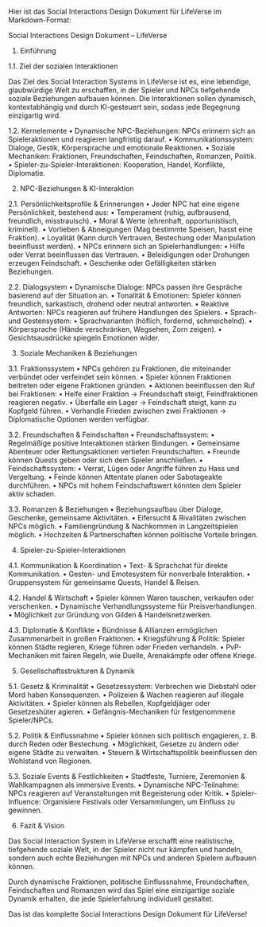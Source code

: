 Hier ist das Social Interactions Design Dokument für LifeVerse im Markdown-Format:

Social Interactions Design Dokument – LifeVerse

1. Einführung

1.1. Ziel der sozialen Interaktionen

Das Ziel des Social Interaction Systems in LifeVerse ist es, eine lebendige, glaubwürdige Welt zu erschaffen, in der Spieler und NPCs tiefgehende soziale Beziehungen aufbauen können. Die Interaktionen sollen dynamisch, kontextabhängig und durch KI-gesteuert sein, sodass jede Begegnung einzigartig wird.

1.2. Kernelemente
	•	Dynamische NPC-Beziehungen: NPCs erinnern sich an Spieleraktionen und reagieren langfristig darauf.
	•	Kommunikationssystem: Dialoge, Gestik, Körpersprache und emotionale Reaktionen.
	•	Soziale Mechaniken: Fraktionen, Freundschaften, Feindschaften, Romanzen, Politik.
	•	Spieler-zu-Spieler-Interaktionen: Kooperation, Handel, Konflikte, Diplomatie.

2. NPC-Beziehungen & KI-Interaktion

2.1. Persönlichkeitsprofile & Erinnerungen
	•	Jeder NPC hat eine eigene Persönlichkeit, bestehend aus:
	•	Temperament (ruhig, aufbrausend, freundlich, misstrauisch).
	•	Moral & Werte (ehrenhaft, opportunistisch, kriminell).
	•	Vorlieben & Abneigungen (Mag bestimmte Speisen, hasst eine Fraktion).
	•	Loyalität (Kann durch Vertrauen, Bestechung oder Manipulation beeinflusst werden).
	•	NPCs erinnern sich an Spielerhandlungen:
	•	Hilfe oder Verrat beeinflussen das Vertrauen.
	•	Beleidigungen oder Drohungen erzeugen Feindschaft.
	•	Geschenke oder Gefälligkeiten stärken Beziehungen.

2.2. Dialogsystem
	•	Dynamische Dialoge: NPCs passen ihre Gespräche basierend auf der Situation an.
	•	Tonalität & Emotionen: Spieler können freundlich, sarkastisch, drohend oder neutral antworten.
	•	Reaktive Antworten: NPCs reagieren auf frühere Handlungen des Spielers.
	•	Sprach- und Gestensystem:
	•	Sprachvarianten (höflich, fordernd, schmeichelnd).
	•	Körpersprache (Hände verschränken, Wegsehen, Zorn zeigen).
	•	Gesichtsausdrücke spiegeln Emotionen wider.

3. Soziale Mechaniken & Beziehungen

3.1. Fraktionssystem
	•	NPCs gehören zu Fraktionen, die miteinander verbündet oder verfeindet sein können.
	•	Spieler können Fraktionen beitreten oder eigene Fraktionen gründen.
	•	Aktionen beeinflussen den Ruf bei Fraktionen:
	•	Helfe einer Fraktion → Freundschaft steigt, Feindfraktionen reagieren negativ.
	•	Überfalle ein Lager → Feindschaft steigt, kann zu Kopfgeld führen.
	•	Verhandle Frieden zwischen zwei Fraktionen → Diplomatische Optionen werden verfügbar.

3.2. Freundschaften & Feindschaften
	•	Freundschaftssystem:
	•	Regelmäßige positive Interaktionen stärken Bindungen.
	•	Gemeinsame Abenteuer oder Rettungsaktionen vertiefen Freundschaften.
	•	Freunde können Quests geben oder sich dem Spieler anschließen.
	•	Feindschaftssystem:
	•	Verrat, Lügen oder Angriffe führen zu Hass und Vergeltung.
	•	Feinde können Attentate planen oder Sabotageakte durchführen.
	•	NPCs mit hohem Feindschaftswert könnten dem Spieler aktiv schaden.

3.3. Romanzen & Beziehungen
	•	Beziehungsaufbau über Dialoge, Geschenke, gemeinsame Aktivitäten.
	•	Eifersucht & Rivalitäten zwischen NPCs möglich.
	•	Familiengründung & Nachkommen in Langzeitspielen möglich.
	•	Hochzeiten & Partnerschaften können politische Vorteile bringen.

4. Spieler-zu-Spieler-Interaktionen

4.1. Kommunikation & Koordination
	•	Text- & Sprachchat für direkte Kommunikation.
	•	Gesten- und Emotesystem für nonverbale Interaktion.
	•	Gruppensystem für gemeinsame Quests, Handel & Reisen.

4.2. Handel & Wirtschaft
	•	Spieler können Waren tauschen, verkaufen oder verschenken.
	•	Dynamische Verhandlungssysteme für Preisverhandlungen.
	•	Möglichkeit zur Gründung von Gilden & Handelsnetzwerken.

4.3. Diplomatie & Konflikte
	•	Bündnisse & Allianzen ermöglichen Zusammenarbeit in großen Fraktionen.
	•	Kriegsführung & Politik: Spieler können Städte regieren, Kriege führen oder Frieden verhandeln.
	•	PvP-Mechaniken mit fairen Regeln, wie Duelle, Arenakämpfe oder offene Kriege.

5. Gesellschaftsstrukturen & Dynamik

5.1. Gesetz & Kriminalität
	•	Gesetzessystem: Verbrechen wie Diebstahl oder Mord haben Konsequenzen.
	•	Polizeien & Wachen reagieren auf illegale Aktivitäten.
	•	Spieler können als Rebellen, Kopfgeldjäger oder Gesetzeshüter agieren.
	•	Gefängnis-Mechaniken für festgenommene Spieler/NPCs.

5.2. Politik & Einflussnahme
	•	Spieler können sich politisch engagieren, z. B. durch Reden oder Bestechung.
	•	Möglichkeit, Gesetze zu ändern oder eigene Städte zu verwalten.
	•	Steuern & Wirtschaftspolitik beeinflussen den Wohlstand von Regionen.

5.3. Soziale Events & Festlichkeiten
	•	Stadtfeste, Turniere, Zeremonien & Wahlkampagnen als immersive Events.
	•	Dynamische NPC-Teilnahme: NPCs reagieren auf Veranstaltungen mit Begeisterung oder Kritik.
	•	Spieler-Influence: Organisiere Festivals oder Versammlungen, um Einfluss zu gewinnen.

6. Fazit & Vision

Das Social Interaction System in LifeVerse erschafft eine realistische, tiefgehende soziale Welt, in der Spieler nicht nur kämpfen und handeln, sondern auch echte Beziehungen mit NPCs und anderen Spielern aufbauen können.

Durch dynamische Fraktionen, politische Einflussnahme, Freundschaften, Feindschaften und Romanzen wird das Spiel eine einzigartige soziale Dynamik erhalten, die jede Spielerfahrung individuell gestaltet.

Das ist das komplette Social Interactions Design Dokument für LifeVerse!